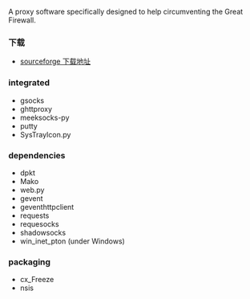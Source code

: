 A proxy software specifically designed to help circumventing the Great Firewall.

### 下载
* <a href="http://sourceforge.net/projects/fireflyproxy/files/firefly-proxy-win-0.1.3-install.exe/download" target="_blank">sourceforge 下载地址</a>

### integrated
* gsocks
* ghttproxy
* meeksocks-py
* putty
* SysTrayIcon.py
    
### dependencies
* dpkt
* Mako
* web.py
* gevent
* geventhttpclient
* requests
* requesocks
* shadowsocks
* win_inet_pton (under Windows)
    
### packaging
* cx_Freeze
* nsis
    

